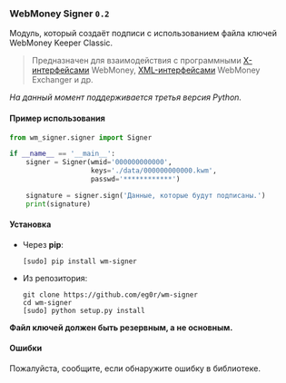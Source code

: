 ### WebMoney Signer `0.2`

Модуль, который создаёт подписи с использованием файла ключей WebMoney Keeper Classic.

> Предназначен для взаимодействия с программными [X-интерфейсами](http://www.webmoney.ru/rus/developers/api.shtml) WebMoney,
> [XML-интерфейсами](http://wm.exchanger.ru/asp/rules_xml.asp) WebMoney Exchanger и др.

*На данный момент поддерживается третья версия Python.*

#### Пример использования

```python
from wm_signer.signer import Signer

if __name__ == '__main__':
    signer = Signer(wmid='000000000000',
                    keys='./data/000000000000.kwm',
                    passwd='************')

    signature = signer.sign('Данные, которые будут подписаны.')
    print(signature)
```

#### Установка

* Через **pip**:
  ```shell
  [sudo] pip install wm-signer
  ```

* Из репозитория:

  ```shell
  git clone https://github.com/eg0r/wm-signer
  cd wm-signer
  [sudo] python setup.py install
  ```

**Файл ключей должен быть резервным, а не основным.**

#### Ошибки

Пожалуйста, сообщите, если обнаружите ошибку в библиотеке.